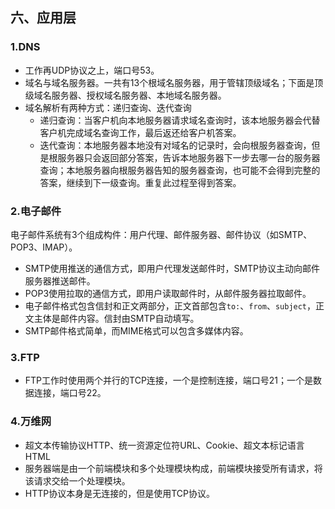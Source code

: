 ## 六、应用层

### 1.DNS

- 工作再UDP协议之上，端口号53。
- 域名与域名服务器。一共有13个根域名服务器，用于管辖顶级域名；下面是顶级域名服务器、授权域名服务器、本地域名服务器。
- 域名解析有两种方式：递归查询、迭代查询
  - 递归查询：当客户机向本地服务器请求域名查询时，该本地服务器会代替客户机完成域名查询工作，最后返还给客户机答案。
  - 迭代查询：本地服务器本地没有对域名的记录时，会向根服务器查询，但是根服务器只会返回部分答案，告诉本地服务器下一步去哪一台的服务器查询；本地服务器向根服务器告知的服务器查询，也可能不会得到完整的答案，继续到下一级查询。重复此过程至得到答案。

### 2.电子邮件

电子邮件系统有3个组成构件：用户代理、邮件服务器、邮件协议（如SMTP、POP3、IMAP）。

- SMTP使用推送的通信方式，即用户代理发送邮件时，SMTP协议主动向邮件服务器推送邮件。
- POP3使用拉取的通信方式，即用户读取邮件时，从邮件服务器拉取邮件。
- 电子邮件格式包含信封和正文两部分，正文首部包含`to:`、`from`、`subject`，正文主体是邮件内容。信封由SMTP自动填写。
- SMTP邮件格式简单，而MIME格式可以包含多媒体内容。

### 3.FTP

- FTP工作时使用两个并行的TCP连接，一个是控制连接，端口号21；一个是数据连接，端口号22。

### 4.万维网

- 超文本传输协议HTTP、统一资源定位符URL、Cookie、超文本标记语言HTML
- 服务器端是由一个前端模块和多个处理模块构成，前端模块接受所有请求，将该请求交给一个处理模块。
- HTTP协议本身是无连接的，但是使用TCP协议。